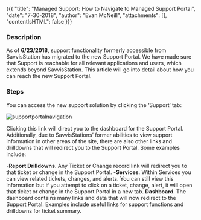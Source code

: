 {{{
  "title": "Managed Support: How to Navigate to Managed Support Portal",
  "date": "7-30-2018",
  "author": "Evan McNeill",
  "attachments": [],
  "contentIsHTML": false
}}}

### Description

As of **6/23/2018**, support functionality formerly accessible from SavvisStation has migrated to the new Support Portal.  We have made sure that Support is reachable for all relevant applications and users, which extends beyond SavvisStation.  This article will go into detail about how you can reach the new Support Portal.

### Steps

You can access the new support solution by clicking the ‘Support’ tab:

  ![supportportalnavigation](../../images/managedsupport/howtonavigatetosupportportal-1.png)

Clicking this link will direct you to the dashboard for the Support Portal.  Additionally, due to SavvisStations’ former abilities to view support information in other areas of the site, there are also other links and drilldowns that will redirect you to the Support Portal.  Some examples include:

-**Report Drilldowns**.  Any Ticket or Change record link will redirect you to that ticket or change in the Support Portal.
-**Services**.  Within Services you can view related tickets, changes, and alerts.  You can still view this information but if you attempt to click on a ticket, change, alert, it will open that ticket or change in the Support Portal in a new tab.
**Dashboard**.  The dashboard contains many links and data that will now redirect to the Support Portal.  Examples include useful links for support functions and drilldowns for ticket summary.
